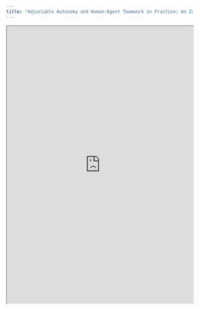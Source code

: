 ```yaml
---
title: "Adjustable Autonomy and Human-Agent Teamwork in Practice: An Interim Report on Space Applications"
---
```



<iframe height="750" width="100%" src="https://ewelton.github.io/ktest/wiki.html#Adjustable%20Autonomy%20and%20Human-Agent%20Teamwork%20in%20Practice:%20An%20Interim%20Report%20on%20Space%20Applications"></iframe>
